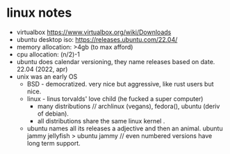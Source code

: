 # linux notes
- virtualbox https://www.virtualbox.org/wiki/Downloads
- ubuntu desktop iso: https://releases.ubuntu.com/22.04/
- memory allocation: >4gb (to max afford)
- cpu allocation: (n/2)-1
- ubuntu does calendar versioning, they name releases based on date. 22.04 (2022, apr)
- unix was an early OS
    - BSD - democratized. very nice but aggressive, like rust users but nice.
    - linux - linus torvalds' love child (he fucked a super computer)
        - many distributions // archlinux (vegans), fedora(), ubuntu (deriv of debian).
        - all distributions share the same linux kernel .
    - ubuntu names all its releases a adjective and then an animal. ubuntu jammy jellyfish > ubuntu jammy // even numbered versions have long term support. 

